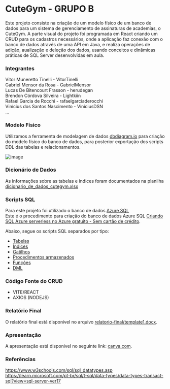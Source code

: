 # CuteGym - GRUPO B
Este projeto consiste na criação de um modelo físico de um banco de dados para um sistema de gerenciamento de assinaturas de academias, o CuteGym.
A parte visual do projeto foi programada em React criando um CRUD para os cadastros necessários, onde a aplicação faz conexão com o banco de dados através de uma API em Java, e realiza operações de adição, aualização e deleção dos dados, usando conceitos e dinâmicas práticas de SQL Server desenvolvidas em aula.

### Integrantes
Vitor Muneretto Tinelli - VitorTinelli<br>
Gabriel Mensor da Rosa - GabrielMensor<br>
Lucas De Bitencourt Frasson - herudegan<br>
Brendon Córdova Silveira - Lightkiin<br>
Rafael Garcia de Rocchi - rafaelgarciaderocchi<br>
Vinícius dos Santos Nascimento - ViniciusDSN<br>
...

### Modelo Físico
Utilizamos a ferramenta de modelagem de dados [dbdiagram.io](https://dbdiagram.io/) para criação do modelo físico do banco de dados, para posterior exportação dos scripts DDL das tabelas e relacionamentos.<br>
<!--Arquivo fonte: [Modelo Fisico](https://dbdiagram.io/d/68477a47579a5a75f79526ab).<br> -->

![image]()
  
### Dicionário de Dados
As informações sobre as tabelas e índices foram documentados na planilha [dicionario_de_dados_cutegym.xlsx](dicionario_dados/dicionario_de_dados_cutegym.xlsx)

### Scripts SQL
Para este projeto foi utilizado o banco de dados [Azure SQL](https://azure.microsoft.com/pt-br/products/azure-sql/database) <br>
Este é o procedimento para criação do banco de dados Azure SQL [Criando SQL Azure serverless no Azure gratuito - Sem cartão de crédito](https://github.com/jlsilva01/sql-azure-satc).

Abaixo, segue os scripts SQL separados por tipo:
+ [Tabelas](scripts/ddl/tabelas)
+ [Índices](scripts/ddl/indices)
+ [Gatilhos](scripts/ddl/gatilhos)
+ [Procedimentos armazenados](scripts/ddl/procedimentos-armazenados)
+ [Funções](scripts/ddl/funcoes)
+ [DML](scripts/dml)

### Código Fonte do CRUD
- VITE/REACT
- AXIOS (NODEJS)

### Relatório Final
O relatório final está disponível no arquivo [relatorio-final/template1.docx](relatorio/template1.docx).

### Apresentação
A apresentação está disponivel no seguinte link: [canva.com](https://www.canva.com/design/DAGrNDLcJwk/Lj7Nwj9W3k3LBs69rHX6hg/edit?utm_content=DAGrNDLcJwk&utm_campaign=designshare&utm_medium=link2&utm_source=sharebutton).

### Referências
https://www.w3schools.com/sql/sql_datatypes.asp
https://learn.microsoft.com/pt-br/sql/t-sql/data-types/data-types-transact-sql?view=sql-server-ver17
